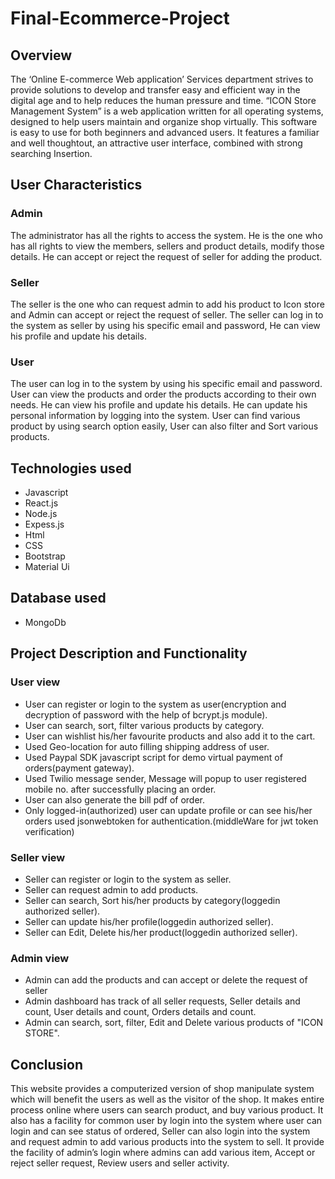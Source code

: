 # Final-Ecommerce-Project
## Overview
The ‘Online E-commerce Web application’ Services department strives to provide solutions to develop
and transfer easy and efficient way in the digital age and to help reduces the human pressure and time. “ICON Store Management System” is a web
application written for all operating systems, designed to help users maintain and organize shop virtually.
This software is easy to use for both beginners and advanced users. It features a familiar and well thoughtout, an attractive user interface, combined with strong searching Insertion.

## User Characteristics
### Admin 
The administrator has all the rights to access the system. He is the one who has all rights to
view the members, sellers and product details, modify those details. He can accept or reject the request of seller for adding the product.
### Seller
The seller is the one who can request admin to add his product to Icon store and Admin can accept or reject the request of seller.
The seller can log in to the system as seller by using his specific email and password, He can view his profile and update his details.
### User
The user can log in to the system by using his specific email and password. User can view the
products and order the products according to their own needs. He can view his profile and update his details. He can update his personal information by logging into the system. User can find various product by using search option easily, User can also filter and Sort various products. 

## Technologies used
* Javascript
* React.js
* Node.js
* Expess.js
* Html
* CSS
* Bootstrap
* Material Ui

## Database used
* MongoDb

## Project Description and Functionality
### User view 
* User can register or login to the system as user(encryption and decryption of password with the help of bcrypt.js module).
* User can search, sort, filter various products by category.
* User can wishlist his/her favourite products and also add it to the cart.
* Used Geo-location for auto filling shipping address of user.
* Used Paypal SDK javascript script for demo virtual payment of orders(payment gateway).
* Used Twilio message sender, Message will popup to user registered mobile no. after successfully placing an order.
* User can also generate the bill pdf of order.
* Only logged-in(authorized) user can update profile or can see his/her orders used jsonwebtoken for authentication.(middleWare for jwt token verification)

### Seller view
* Seller can register or login to the system as seller.
* Seller can request admin to add products.
* Seller can search, Sort his/her products by category(loggedin authorized seller).
* Seller can update his/her profile(loggedin authorized seller).
* Seller can Edit, Delete his/her product(loggedin authorized seller).

### Admin view
* Admin can add the products and can accept or delete the request of seller
* Admin dashboard has track of all seller requests, Seller details and count, User details and count, Orders details and count.
* Admin can search, sort, filter, Edit and Delete various products of "ICON STORE".

## Conclusion
This website provides a computerized version of shop manipulate system which will benefit the
users as well as the visitor of the shop. It makes entire process online where users can search
product, and buy various product. It also has a facility for common user by login into the system
where user can login and can see status of ordered, Seller can also login into the system and request admin to add various products into the system to sell. It provide the facility of admin’s login where admins can add various item, Accept or reject seller request, Review
users and seller activity.



